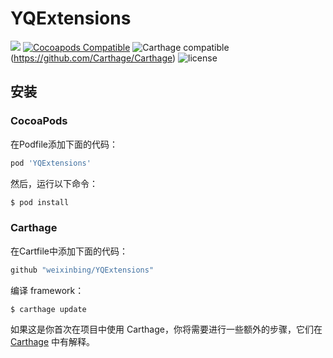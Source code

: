 # YQExtensions

![](https://img.shields.io/badge/language-swift-orange.svg)
[![Cocoapods Compatible](https://img.shields.io/cocoapods/v/YQExtensions.svg)](https://cocoapods.org/pods/YQExtensions)
![Carthage compatible](https://img.shields.io/badge/Carthage-compatible-4BC51D.svg?style=flat)(https://github.com/Carthage/Carthage)
![license](https://img.shields.io/github/license/mashape/apistatus.svg)

## 安装
### CocoaPods

在Podfile添加下面的代码：

```ruby
pod 'YQExtensions'
```

然后，运行以下命令：

```ruby
$ pod install
```

### Carthage
在Cartfile中添加下面的代码：


```ruby
github "weixinbing/YQExtensions"
```

编译 framework：

```
$ carthage update
```

如果这是你首次在项目中使用 Carthage，你将需要进行一些额外的步骤，它们在 [Carthage](https://github.com/Carthage/Carthage#adding-frameworks-to-an-application) 中有解释。
